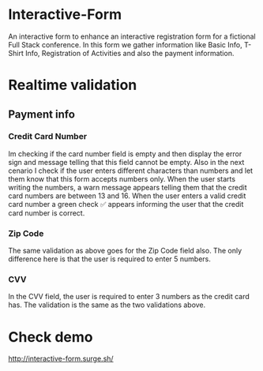 # Interactive-Form

An interactive form to enhance an interactive registration form for a fictional Full Stack conference. In this form we gather information like Basic Info, T-Shirt Info, Registration of Activities and also the payment information.

# Realtime validation

## Payment info

### Credit Card Number

Im checking if the card number field is empty and then display the error sign and message telling that this field cannot be empty.
Also in the next cenario I check if the user enters different characters than numbers and let them know that this form accepts numbers only.
When the user starts writing the numbers, a warn message appears telling them that the credit card numbers are between 13 and 16.
When the user enters a valid credit card number a green check ✅ appears informing the user that the credit card number is correct.

### Zip Code

The same validation as above goes for the Zip Code field also. The only difference here is that the user is required to enter 5 numbers.

### CVV

In the CVV field, the user is required to enter 3 numbers as the credit card has. The validation is the same as the two validations above.

# Check demo

http://interactive-form.surge.sh/
